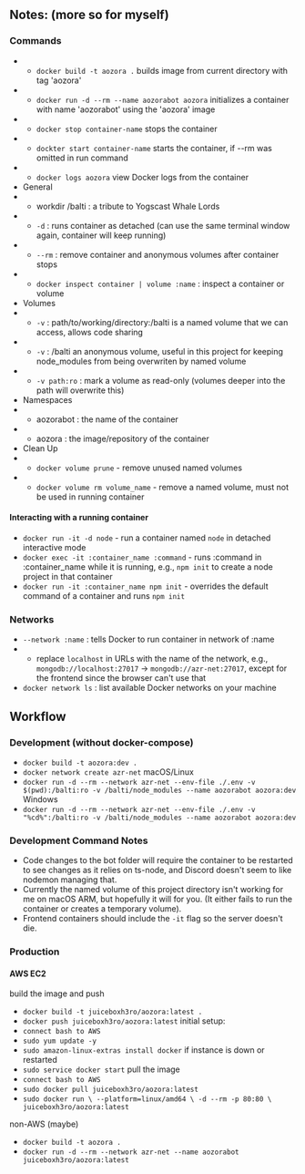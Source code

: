 ## Notes: (more so for myself)

### Commands
- - `docker build -t aozora .` builds image from current directory with tag 'aozora'
- - `docker run -d --rm --name aozorabot aozora` initializes a container with name 'aozorabot' using the 'aozora' image
- - `docker stop container-name` stops the container
- - `dockter start container-name` starts the container, if --rm was omitted in run command
- - `docker logs aozora` view Docker logs from the container
- General
- - workdir /balti : a tribute to Yogscast Whale Lords
- - `-d` : runs container as detached (can use the same terminal window again, container will keep running)
- - `--rm` : remove container and anonymous volumes after container stops
- - `docker inspect container | volume :name` : inspect a container or volume
- Volumes
- - `-v` : path/to/working/directory:/balti is a named volume that we can access, allows code sharing
- - `-v` : /balti an anonymous volume, useful in this project for keeping node_modules from being overwriten by named volume
- - `-v path:ro` : mark a volume as read-only (volumes deeper into the path will overwrite this)
- Namespaces
- - aozorabot : the name of the container
- - aozora : the image/repository of the container
- Clean Up
- - `docker volume prune` - remove unused named volumes
- - `docker volume rm volume_name` - remove a named volume, must not be used in running container

#### Interacting with a running container
- `docker run -it -d node` - run a container named `node` in detached interactive mode
- `docker exec -it :container_name :command` - runs :command in :container_name while it is running, e.g., `npm init` to create a node project in that container
- `docker run -it :container_name npm init` - overrides the default command of a container and runs `npm init`

### Networks
- `--network :name` : tells Docker to run container in network of :name
- - replace `localhost` in URLs with the name of the network, e.g., `mongodb://localhost:27017` → `mongodb://azr-net:27017`, except for the frontend since the browser can't use that
- `docker network ls` : list available Docker networks on your machine

## Workflow

### Development (without docker-compose)
- `docker build -t aozora:dev .`
- `docker network create azr-net`
macOS/Linux
- `docker run -d --rm --network azr-net --env-file ./.env -v $(pwd):/balti:ro -v /balti/node_modules --name aozorabot aozora:dev`
Windows
- `docker run -d --rm --network azr-net --env-file ./.env -v "%cd%":/balti:ro -v /balti/node_modules --name aozorabot aozora:dev`

### Development Command Notes
- Code changes to the bot folder will require the container to be restarted to see changes as it relies on ts-node, and Discord doesn't seem to like nodemon managing that.
- Currently the named volume of this project directory isn't working for me on macOS ARM, but hopefully it will for you. (It either fails to run the container or creates a temporary volume).
- Frontend containers should include the `-it` flag so the server doesn't die.

### Production
#### AWS EC2
build the image and push
- `docker build -t juiceboxh3ro/aozora:latest .`
- `docker push juiceboxh3ro/aozora:latest`
initial setup:
- `connect bash to AWS`
- `sudo yum update -y`
- `sudo amazon-linux-extras install docker`
if instance is down or restarted
- `sudo service docker start`
pull the image
- `connect bash to AWS`
- `sudo docker pull juiceboxh3ro/aozora:latest`
- `
  sudo docker run \
  --platform=linux/amd64 \
  -d --rm -p 80:80 \
  juiceboxh3ro/aozora:latest
  `

non-AWS (maybe)
- `docker build -t aozora .`
- `docker run -d --rm --network azr-net --name aozorabot juiceboxh3ro/aozora:latest`
